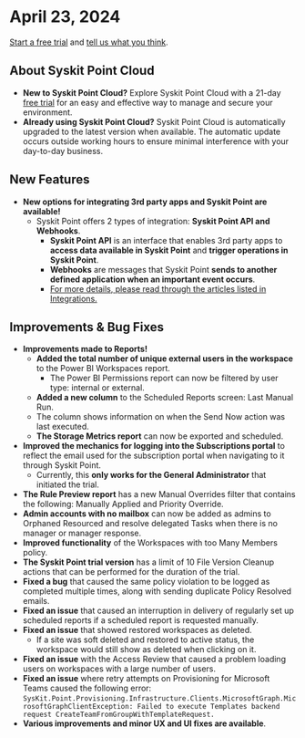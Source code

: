 ﻿---
description: >-
  This article lists improvements and bug fixes in the Syskit Point Cloud
  version 2024.2.47.12
---

# April 23, 2024

[Start a free trial](https://www.syskit.com/products/point/free-trial/) and [tell us what you think](https://www.syskit.com/company/contact-us/).

## About Syskit Point Cloud

* **New to Syskit Point Cloud?** Explore Syskit Point Cloud with a 21-day [free trial](https://www.syskit.com/products/point/free-trial/) for an easy and effective way to manage and secure your environment.
* **Already using Syskit Point Cloud?** Syskit Point Cloud is automatically upgraded to the latest version when available. The automatic update occurs outside working hours to ensure minimal interference with your day-to-day business.

## New Features

* **New options for integrating 3rd party apps and Syskit Point are available!**
  * Syskit Point offers 2 types of integration: **Syskit Point API and Webhooks**.
    * **Syskit Point API** is an interface that enables 3rd party apps to **access data available in Syskit Point** and **trigger operations in Syskit Point**.
    * **Webhooks** are messages that Syskit Point **sends to another defined application when an important event occurs**.
    * [For more details, please read through the articles listed in Integrations.](../../integrations/)

## Improvements & Bug Fixes

* **Improvements made to Reports!** &#x20;
  * **Added the total number of unique external users in the workspace** to the Power BI Workspaces report.
    * The Power BI Permissions report can now be filtered by user type: internal or external.
  * **Added a new column** to the Scheduled Reports screen: Last Manual Run.&#x20;
  * The column shows information on when the Send Now action was last executed.
  * **The Storage Metrics report** can now be exported and scheduled.
* **Improved the mechanics for logging into the Subscriptions portal** to reflect the email used for the subscription portal when navigating to it through Syskit Point.
  * Currently, this **only works for the General Administrator** that initiated the trial.
* **The Rule Preview report** has a new Manual Overrides filter that contains the following: Manually Applied and Priority Override.
* **Admin accounts with no mailbox** can now be added as admins to Orphaned Resourced and resolve delegated Tasks when there is no manager or manager response.
* **Improved functionality** of the Workspaces with too Many Members policy.
* **The Syskit Point trial version** has a limit of 10 File Version Cleanup actions that can be performed for the duration of the trial.
* **Fixed a bug** that caused the same policy violation to be logged as completed multiple times, along with sending duplicate Policy Resolved emails.
* **Fixed an issue** that caused an interruption in delivery of regularly set up scheduled reports if a scheduled report is requested manually.
* **Fixed an issue** that showed restored workspaces as deleted.
  * If a site was soft deleted and restored to active status, the workspace would still show as deleted when clicking on it.
* **Fixed an issue** with the Access Review that caused a problem loading users on workspaces with a large number of users. &#x20;
* **Fixed an issue** where retry attempts on Provisioning for Microsoft Teams caused the following error: `SysKit.Point.Provisioning.Infrastructure.Clients.MicrosoftGraph.MicrosoftGraphClientException: Failed to execute Templates backend request CreateTeamFromGroupWithTemplateRequest.`
* **Various improvements and minor UX and UI fixes are available**.
